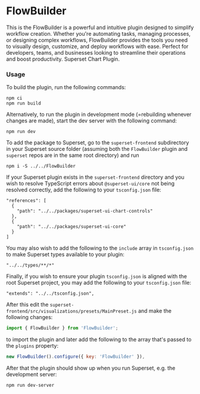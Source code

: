 # FlowBuilder

This is the FlowBuilder is a powerful and intuitive plugin designed to simplify workflow creation. Whether you&#39;re automating tasks, managing processes, or designing complex workflows, FlowBuilder provides the tools you need to visually design, customize, and deploy workflows with ease. Perfect for developers, teams, and businesses looking to streamline their operations and boost productivity. Superset Chart Plugin.

### Usage

To build the plugin, run the following commands:

```
npm ci
npm run build
```

Alternatively, to run the plugin in development mode (=rebuilding whenever changes are made), start the dev server with the following command:

```
npm run dev
```

To add the package to Superset, go to the `superset-frontend` subdirectory in your Superset source folder (assuming both the `FlowBuilder` plugin and `superset` repos are in the same root directory) and run
```
npm i -S ../../FlowBuilder
```

If your Superset plugin exists in the `superset-frontend` directory and you wish to resolve TypeScript errors about `@superset-ui/core` not being resolved correctly, add the following to your `tsconfig.json` file:

```
"references": [
  {
    "path": "../../packages/superset-ui-chart-controls"
  },
  {
    "path": "../../packages/superset-ui-core"
  }
]
```

You may also wish to add the following to the `include` array in `tsconfig.json` to make Superset types available to your plugin:

```
"../../types/**/*"
```

Finally, if you wish to ensure your plugin `tsconfig.json` is aligned with the root Superset project, you may add the following to your `tsconfig.json` file:

```
"extends": "../../tsconfig.json",
```

After this edit the `superset-frontend/src/visualizations/presets/MainPreset.js` and make the following changes:

```js
import { FlowBuilder } from 'FlowBuilder';
```

to import the plugin and later add the following to the array that's passed to the `plugins` property:
```js
new FlowBuilder().configure({ key: 'FlowBuilder' }),
```

After that the plugin should show up when you run Superset, e.g. the development server:

```
npm run dev-server
```
